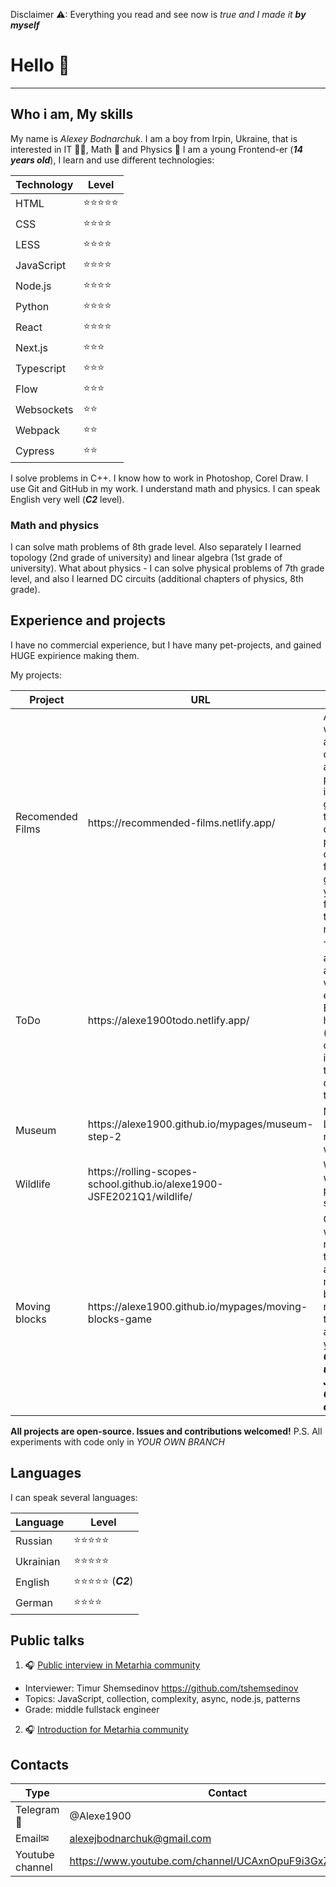 Disclaimer ⚠: Everything you read and see now is *true and I made it **by myself***

# Hello 👋
---
## Who i am, My skills

My name is *Alexey Bodnarchuk*. I am a boy from Irpin, Ukraine, that is interested in IT 🐱‍💻, Math 📐 and Physics 🍎
I am a young Frontend-er (***14 years old***), I learn and use different technologies: 

Technology|Level
----------|-----
HTML|⭐⭐⭐⭐⭐
CSS|⭐⭐⭐⭐
LESS|⭐⭐⭐⭐
JavaScript|⭐⭐⭐⭐
Node.js|⭐⭐⭐⭐
Python|⭐⭐⭐⭐
React|⭐⭐⭐⭐
Next.js|⭐⭐⭐
Typescript|⭐⭐⭐
Flow|⭐⭐⭐
Websockets|⭐⭐
Webpack|⭐⭐
Cypress|⭐⭐ 

I solve problems in C++. I know how to work in Photoshop, Corel Draw. I use Git and GitHub in my work.
I understand math and physics. I can speak English very well (***C2*** level).

### Math and physics

I can solve math problems of 8th grade level.
Also separately I learned topology (2nd grade of university) and linear algebra (1st grade of university).
What about physics - I can solve physical problems of 7th grade level, and also I learned DC circuits (additional chapters of physics, 8th grade).

## Experience and projects

I have no commercial experience, but I have many pet-projects, and gained HUGE expirience making them.

My projects:

Project|URL|Description
-------|---|-----------
Recomended Films|https:&#x2F;&#x2F;recommended-films.netlify.app&#x2F;|A website, where you answer questions about preferences in film genres, and then get list of most popular films of your favourite genres. Also you can rate films and see their average rating.
ToDo|https:&#x2F;&#x2F;alexe1900todo.netlify.app&#x2F;|To Do web-app. You can add tasks, view them, edit or delete. Every task has status (completed or incompleted), title and description text
Museum|https:&#x2F;&#x2F;alexe1900.github.io&#x2F;mypages&#x2F;museum-step-2|My edition of Louvre museum website
Wildlife|https:&#x2F;&#x2F;rolling-scopes-school.github.io&#x2F;alexe1900-JSFE2021Q1&#x2F;wildlife&#x2F;|Website of wildlife protection service
Moving blocks|https:&#x2F;&#x2F;alexe1900.github.io&#x2F;mypages&#x2F;moving-blocks-game|Game, in which you need to move the cursor away from moving blocks. You need to not touch them as long as you can. _**Game is not using any JavaScript! Only HTML and CSS.**_

**All projects are open-source. Issues and contributions welcomed!**
P.S. All experiments with code only in *YOUR OWN BRANCH*

## Languages

I can speak several languages:

Language|Level
--------|-----
Russian|⭐⭐⭐⭐⭐
Ukrainian|⭐⭐⭐⭐⭐
English|⭐⭐⭐⭐⭐ (_**C2**_)
German|⭐⭐⭐⭐

## Public talks

1. 🎧 [Public interview in Metarhia community](https://youtu.be/_g9bjgicmDI)
  - Interviewer: Timur Shemsedinov https://github.com/tshemsedinov
  - Topics: JavaScript, collection, complexity, async, node.js, patterns
  - Grade: middle fullstack engineer
2. 🎧 [Introduction for Metarhia community](https://youtu.be/6FcibfEMmFE)

## Contacts

Type|Contact
----|-------
Telegram📯|@Alexe1900
Email✉|alexejbodnarchuk@gmail.com
Youtube channel|https://www.youtube.com/channel/UCAxnOpuF9i3GxZAAVbp2_yQ

